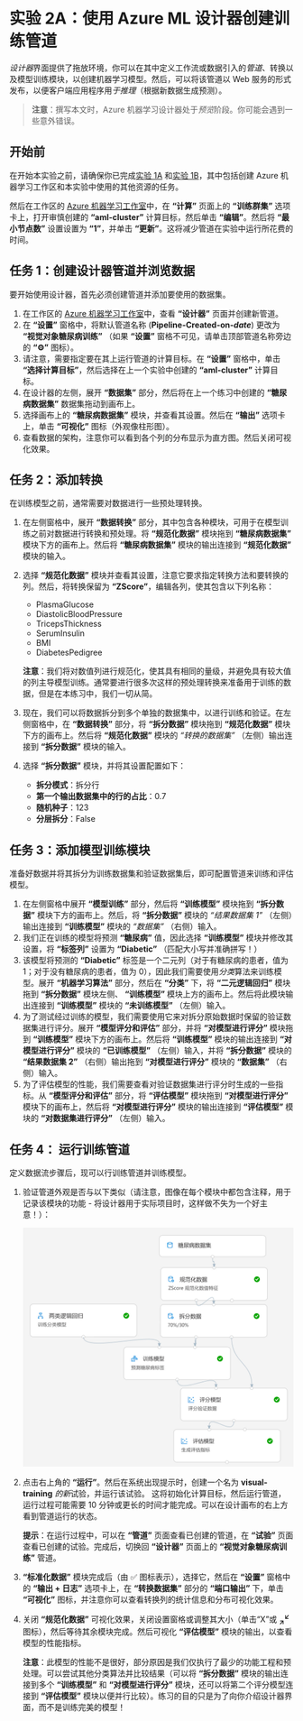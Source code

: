 ﻿# 实验 2A：使用 Azure ML 设计器创建训练管道

*设计器*界面提供了拖放环境，你可以在其中定义工作流或数据引入的*管道*、转换以及模型训练模块，以创建机器学习模型。然后，可以将该管道以 Web 服务的形式发布，以便客户端应用程序用*于推理*（根据新数据生成预测）。

> **注意**：撰写本文时，Azure 机器学习设计器处于*预览*阶段。你可能会遇到一些意外错误。

## 开始前

在开始本实验之前，请确保你已完成[实验 1A](Lab01A.md) 和[实验 1B](Lab01B.md)，其中包括创建 Azure 机器学习工作区和本实验中使用的其他资源的任务。

然后在工作区的 [Azure 机器学习工作室](https://ml.azure.com)中，在 **“计算”** 页面上的 **“训练群集”** 选项卡上，打开审慎创建的 **“aml-cluster”** 计算目标，然后单击 **“编辑”**。然后将 **“最小节点数”** 设置设置为 **“1”**，并单击 **“更新”**。这将减少管道在实验中运行所花费的时间。

## 任务 1：创建设计器管道并浏览数据

要开始使用设计器，首先必须创建管道并添加要使用的数据集。

1. 在工作区的 [Azure 机器学习工作室](https://ml.azure.com)中，查看 **“设计器”** 页面并创建新管道。
2. 在 **“设置”** 窗格中，将默认管道名称 (**Pipeline-Created-on-*date***) 更改为 **“视觉对象糖尿病训练”** （如果 **“设置”** 窗格不可见，请单击顶部管道名称旁边的 **“&#9881;”** 图标）。
3. 请注意，需要指定要在其上运行管道的计算目标。在 **“设置”** 窗格中，单击 **“选择计算目标”**，然后选择在上一个实验中创建的 **“aml-cluster”** 计算目标。
4. 在设计器的左侧，展开 **“数据集”** 部分，然后将在上一个练习中创建的 **“糖尿病数据集”** 数据集拖动到画布上。
5. 选择画布上的 **“糖尿病数据集”** 模块，并查看其设置。然后在 **“输出”** 选项卡上，单击 **“可视化”** 图标（外观像柱形图）。
6. 查看数据的架构，注意你可以看到各个列的分布显示为直方图。然后关闭可视化效果。

## 任务 2：添加转换

在训练模型之前，通常需要对数据进行一些预处理转换。

1. 在左侧窗格中，展开 **“数据转换”** 部分，其中包含各种模块，可用于在模型训练之前对数据进行转换和预处理。将 **“规范化数据”** 模块拖到 **“糖尿病数据集”** 模块下方的画布上。然后将 **“糖尿病数据集”** 模块的输出连接到 **“规范化数据”** 模块的输入。
2. 选择 **“规范化数据”** 模块并查看其设置，注意它要求指定转换方法和要转换的列。然后，将转换保留为 **“ZScore”**，编辑各列，使其包含以下列名称：
    * PlasmaGlucose
    * DiastolicBloodPressure
    * TricepsThickness
    * SerumInsulin
    * BMI
    * DiabetesPedigree

    **注意**：我们将对数值列进行规范化，使其具有相同的量级，并避免具有较大值的列主导模型训练。通常要进行很多次这样的预处理转换来准备用于训练的数据，但是在本练习中，我们一切从简。

3. 现在，我们可以将数据拆分到多个单独的数据集中，以进行训练和验证。在左侧窗格中，在 **“数据转换”** 部分，将 **“拆分数据”** 模块拖到 **“规范化数据”** 模块下方的画布上。然后将 **“规范化数据”** 模块的 *“转换的数据集”* （左侧）输出连接到 **“拆分数据”** 模块的输入。
4. 选择 **“拆分数据”** 模块，并将其设置配置如下：
    * **拆分模式**：拆分行
    * **第一个输出数据集中的行的占比**：0.7
    * **随机种子**：123
    * **分层拆分**：False

## 任务 3：添加模型训练模块

准备好数据并将其拆分为训练数据集和验证数据集后，即可配置管道来训练和评估模型。

1. 在左侧窗格中展开 **“模型训练”** 部分，然后将 **“训练模型”** 模块拖到 **“拆分数据”** 模块下方的画布上。然后，将 **“拆分数据”** 模块的 *“结果数据集 1”* （左侧）输出连接到 **“训练模型”** 模块的 *“数据集”* （右侧）输入。
2. 我们正在训练的模型将预测 **“糖尿病”** 值，因此选择 **“训练模型”** 模块并修改其设置，将 **“标签列”** 设置为 **“Diabetic”** （匹配大小写并准确拼写！）
3. 该模型将预测的 **“Diabetic”** 标签是一个二元列（对于有糖尿病的患者，值为 1；对于没有糖尿病的患者，值为 0），因此我们需要使用*分类*算法来训练模型。展开 **“机器学习算法”** 部分，然后在 **“分类”** 下，将 **“二元逻辑回归”** 模块拖到 **“拆分数据”** 模块左侧、 **“训练模型”** 模块上方的画布上。然后将此模块输出连接到 **“训练模型”** 模块的 **“未训练模型”** （左侧）输入。
4. 为了测试经过训练的模型，我们需要使用它来对拆分原始数据时保留的验证数据集进行评分。展开 **“模型评分和评估”** 部分，并将 **“对模型进行评分”** 模块拖到 **“训练模型”** 模块下方的画布上。然后将 **“训练模型”** 模块的输出连接到 **“对模型进行评分”** 模块的 **“已训练模型”** （左侧）输入，并将 **“拆分数据”** 模块的 **“结果数据集 2”** （右侧）输出拖到 **“对模型进行评分”** 模块的 **“数据集”** （右侧）输入。
5. 为了评估模型的性能，我们需要查看对验证数据集进行评分时生成的一些指标。从 **“模型评分和评估”** 部分，将 **“评估模型”** 模块拖到 **“对模型进行评分”** 模块下的画布上，然后将 **“对模型进行评分”** 模块的输出连接到 **“评估模型”** 模块的 **“对数据集进行评分”** （左侧）输入。

## 任务 4：  运行训练管道

定义数据流步骤后，现可以行训练管道并训练模型。

1. 验证管道外观是否与以下类似（请注意，图像在每个模块中都包含注释，用于记录该模块的功能 - 将设计器用于实际项目时，这样做不失为一个好主意！）：

    ![视觉对象训练管道](images/visual-training.jpg)

2. 点击右上角的 **“运行”**。然后在系统出现提示时，创建一个名为 **visual-training** *的新*试验，并运行该试验。  这将初始化计算目标，然后运行管道，运行过程可能需要 10 分钟或更长的时间才能完成。可以在设计画布的右上方看到管道运行的状态。

    **提示**：在运行过程中，可以在 **“管道”** 页面查看已创建的管道，在 **“试验”** 页面查看已创建的试验。完成后，切换回 **“设计器”** 页面上的 **“视觉对象糖尿病训练”** 管道。

3. **“标准化数据”** 模块完成后（由 &#x2705; 图标表示），选择它，然后在 **“设置”** 窗格中的 **“输出 + 日志”** 选项卡上，在 **“转换数据集”** 部分的 **“端口输出”** 下，单击 **“可视化”** 图标，并注意你可以查看转换列的统计信息和分布可视化效果。
4. 关闭 **“规范化数据”** 可视化效果，关闭设置窗格或调整其大小（单击“X”或 **<sub>&#8599;</sub><sup>&#8601;</sup>** 图标），然后等待其余模块完成。然后可视化 **“评估模型”** 模块的输出，以查看模型的性能指标。

    **注意**：此模型的性能不是很好，部分原因是我们仅执行了最少的功能工程和预处理。可以尝试其他分类算法并比较结果（可以将 **“拆分数据”** 模块的输出连接到多个 **“训练模型”** 和 **“对模型进行评分”** 模块，还可以将第二个评分模型连接到 **“评估模型”** 模块以便并行比较）。练习的目的只是为了向你介绍设计器界面，而不是训练完美的模型！
